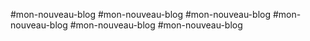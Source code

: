 #mon-nouveau-blog
#mon-nouveau-blog
#mon-nouveau-blog
#mon-nouveau-blog
#mon-nouveau-blog
#mon-nouveau-blog
